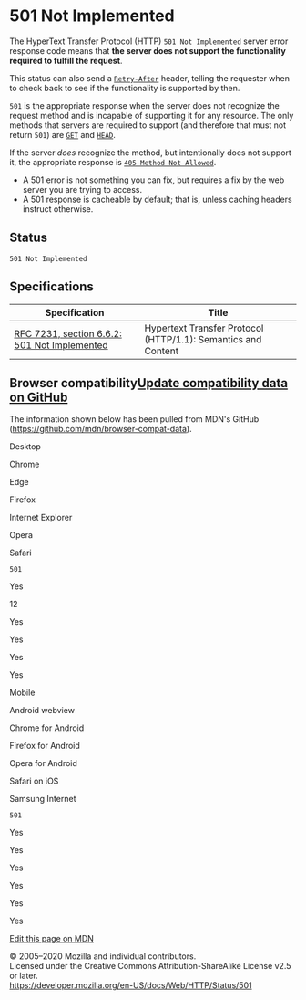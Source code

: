 501 Not Implemented
===================

The HyperText Transfer Protocol (HTTP) `501 Not Implemented` server error response code means that **the server does not support the functionality required to fulfill the request**.

This status can also send a [`Retry-After`](../headers/retry-after) header, telling the requester when to check back to see if the functionality is supported by then.

`501` is the appropriate response when the server does not recognize the request method and is incapable of supporting it for any resource. The only methods that servers are required to support (and therefore that must not return `501`) are [`GET`](../methods/get) and [`HEAD`](../methods/head).

If the server *does* recognize the method, but intentionally does not support it, the appropriate response is [`405 Method Not Allowed`](405).

-   A 501 error is not something you can fix, but requires a fix by the web server you are trying to access.
-   A 501 response is cacheable by default; that is, unless caching headers instruct otherwise.

Status
------

    501 Not Implemented

Specifications
--------------

<table><thead><tr class="header"><th>Specification</th><th>Title</th></tr></thead><tbody><tr class="odd"><td><a href="https://tools.ietf.org/html/rfc7231#section-6.6.2">RFC 7231, section 6.6.2: 501 Not Implemented</a></td><td>Hypertext Transfer Protocol (HTTP/1.1): Semantics and Content</td></tr></tbody></table>

Browser compatibility<a href="https://github.com/mdn/browser-compat-data" class="bc-github-link">Update compatibility data on GitHub</a>
----------------------------------------------------------------------------------------------------------------------------------------

The information shown below has been pulled from MDN's GitHub (<https://github.com/mdn/browser-compat-data>).

Desktop

<span class="bc-head-txt-label bc-head-icon-chrome">Chrome</span>

<span class="bc-head-txt-label bc-head-icon-edge">Edge</span>

<span class="bc-head-txt-label bc-head-icon-firefox">Firefox</span>

<span class="bc-head-txt-label bc-head-icon-ie">Internet Explorer</span>

<span class="bc-head-txt-label bc-head-icon-opera">Opera</span>

<span class="bc-head-txt-label bc-head-icon-safari">Safari</span>

`501`

Yes

12

Yes

Yes

Yes

Yes

Mobile

<span class="bc-head-txt-label bc-head-icon-webview_android">Android webview</span>

<span class="bc-head-txt-label bc-head-icon-chrome_android">Chrome for Android</span>

<span class="bc-head-txt-label bc-head-icon-firefox_android">Firefox for Android</span>

<span class="bc-head-txt-label bc-head-icon-opera_android">Opera for Android</span>

<span class="bc-head-txt-label bc-head-icon-safari_ios">Safari on iOS</span>

<span class="bc-head-txt-label bc-head-icon-samsunginternet_android">Samsung Internet</span>

`501`

Yes

Yes

Yes

Yes

Yes

Yes

<a href="https://developer.mozilla.org/en-US/docs/Web/HTTP/Status/501$edit" class="_attribution-link">Edit this page on MDN</a>

© 2005–2020 Mozilla and individual contributors.  
Licensed under the Creative Commons Attribution-ShareAlike License v2.5 or later.  
<a href="https://developer.mozilla.org/en-US/docs/Web/HTTP/Status/501" class="_attribution-link">https://developer.mozilla.org/en-US/docs/Web/HTTP/Status/501</a>
